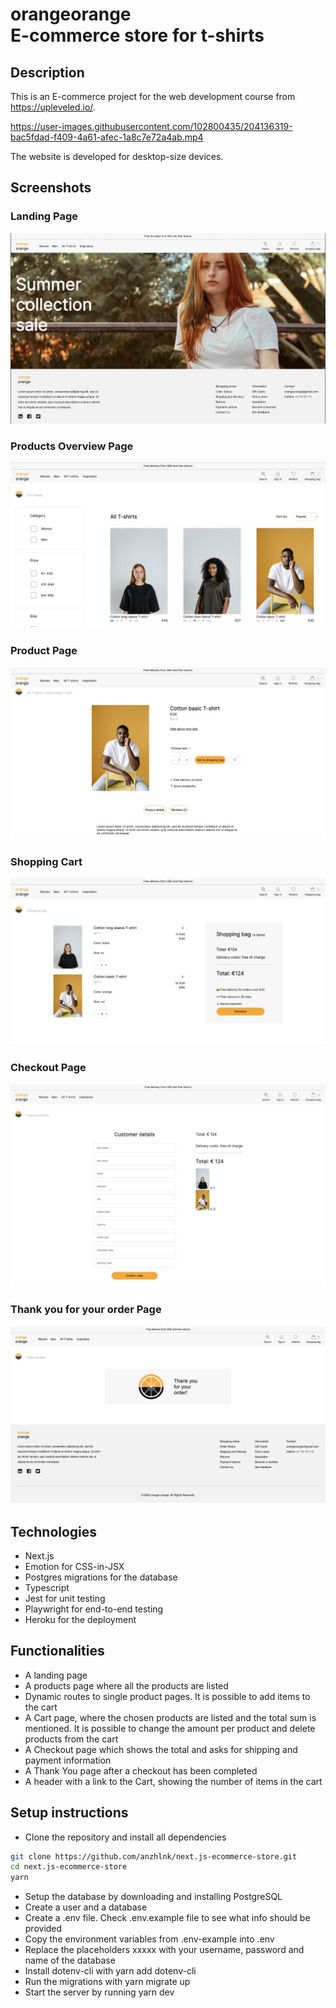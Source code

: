 # orangeorange<br/>E-commerce store for t-shirts

## Description

This is an E-commerce project for the web development course from https://upleveled.io/.


https://user-images.githubusercontent.com/102800435/204136319-bac5fdad-f409-4a61-afec-1a8c7e72a4ab.mp4


The website is developed for desktop-size devices.

## Screenshots

### Landing Page

![Landing Page](public/Landing%20page.png?raw=true)

### Products Overview Page

![Products Overview Page](public/Product%20overview.png?raw=true)

### Product Page

![Product Page](public/Product%20page.png?raw=true)

### Shopping Cart

![Shopping Cart](public/Shopping%20cart.png?raw=true)

### Checkout Page

![Checkout Page](public/Check%20out%20page.png?raw=true)

### Thank you for your order Page

![Thank you for your order](public/Thank%20you%20for%20your%20order%20page.png?raw=true)

## Technologies

- Next.js
- Emotion for CSS-in-JSX
- Postgres migrations for the database
- Typescript
- Jest for unit testing
- Playwright for end-to-end testing
- Heroku for the deployment

## Functionalities

- A landing page
- A products page where all the products are listed
- Dynamic routes to single product pages. It is possible to add items to the cart
- A Cart page, where the chosen products are listed and the total sum is mentioned. It is possible to change the amount per product and delete products from the cart
- A Checkout page which shows the total and asks for shipping and payment information
- A Thank You page after a checkout has been completed
- A header with a link to the Cart, showing the number of items in the cart

## Setup instructions

- Clone the repository and install all dependencies

```bash
git clone https://github.com/anzhlnk/next.js-ecommerce-store.git
cd next.js-ecommerce-store
yarn
```

- Setup the database by downloading and installing PostgreSQL
- Create a user and a database
- Create a .env file. Check .env.example file to see what info should be provided
- Copy the environment variables from .env-example into .env
- Replace the placeholders xxxxx with your username, password and name of the database
- Install dotenv-cli with yarn add dotenv-cli
- Run the migrations with yarn migrate up
- Start the server by running yarn dev
